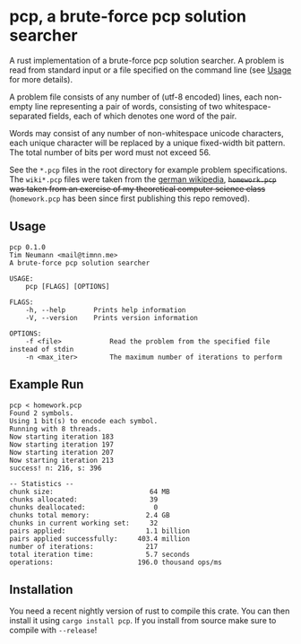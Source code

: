 # pcp, a brute-force pcp solution searcher

A rust implementation of a brute-force pcp solution searcher. A problem is read from standard input or a file specified on the command line (see [Usage](#usage) for more details).

A problem file consists of any number of (utf-8 encoded) lines, each non-empty line representing a pair of words, consisting of two whitespace-separated fields, each of which denotes one word of the pair.

Words may consist of any number of non-whitespace unicode characters, each unique character will be replaced by a unique fixed-width bit pattern. The total number of bits per word must not exceed 56.

See the `*.pcp` files in the root directory for example problem specifications. The `wiki*.pcp` files were taken from the [german wikipedia](https://de.wikipedia.org/wiki/Postsches_Korrespondenzproblem), ~~`homework.pcp` was taken from an exercise of my theoretical computer science class~~ (`homework.pcp` has been since first publishing this repo removed).

## Usage

``` plain
pcp 0.1.0
Tim Neumann <mail@timnn.me>
A brute-force pcp solution searcher

USAGE:
	pcp [FLAGS] [OPTIONS]

FLAGS:
    -h, --help       Prints help information
    -V, --version    Prints version information

OPTIONS:
    -f <file>            Read the problem from the specified file instead of stdin
    -n <max_iter>        The maximum number of iterations to perform
```

## Example Run

``` plain
pcp < homework.pcp
Found 2 symbols.
Using 1 bit(s) to encode each symbol.
Running with 8 threads.
Now starting iteration 183
Now starting iteration 197
Now starting iteration 207
Now starting iteration 213
success! n: 216, s: 396

-- Statistics --
chunk size:                        64 MB
chunks allocated:                  39
chunks deallocated:                 0
chunks total memory:              2.4 GB
chunks in current working set:     32
pairs applied:                    1.1 billion
pairs applied successfully:     403.4 million
number of iterations:             217
total iteration time:             5.7 seconds
operations:                     196.0 thousand ops/ms
```

## Installation

You need a recent nightly version of rust to compile this crate. You can then install it using `cargo install pcp`. If you install from source make sure to compile with `--release`!
